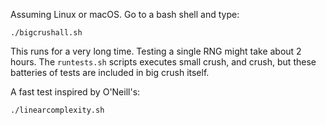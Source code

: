 Assuming Linux or macOS. Go to a bash shell and type:

```
./bigcrushall.sh
```
This runs for a very long time. Testing a single 
RNG might take about 2 hours.
 The ``runtests.sh`` scripts executes small crush, and crush,
but these batteries of tests are included in big crush itself.

A fast test inspired by O'Neill's:

```
./linearcomplexity.sh
```
